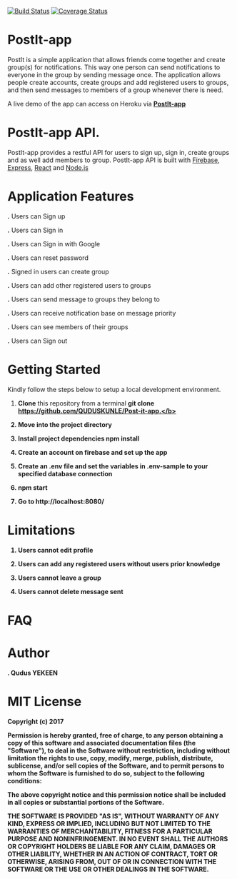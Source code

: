 
[![Build Status](https://travis-ci.org/QUDUSKUNLE/Post-it-app.svg?branch=development)](https://travis-ci.org/QUDUSKUNLE/Post-it-app)
[![Coverage Status](https://coveralls.io/repos/github/QUDUSKUNLE/Post-it-app/badge.svg?branch=server-test)](https://coveralls.io/github/QUDUSKUNLE/Post-it-app?branch=server-test)


# PostIt-app
  PostIt is a simple application that allows friends come together and create group(s) for notifications.
  This way one person can send notifications to everyone in the group by sending message once. The application allows people create accounts, create groups and add registered users to groups, and then send messages to members of a group whenever there is need.

  A live demo of the app can access on Heroku via <b><a href="https://heroku-postitapp.herokuapp.com/">PostIt-app</a></b>

# PostIt-app API.
  PostIt-app provides a restful API for users to sign up, sign in, create groups and as well add members to group.
  PostIt-app API is built with <a href="https://firebase.google.com/">Firebase</a>, <a href="https://expressjs.com/">Express</a>, <a href="https://facebook.github.io/react/">React</a> and <a href="https://nodejs.org/">Node.js</a>


 # Application Features
  <b>.</b> Users can Sign up

  <b>.</b> Users can Sign in

  <b>.</b> Users can Sign in with Google

  <b>.</b> Users can reset password

  <b>.</b> Signed in users can create group

  <b>.</b> Users can add other registered users to groups

  <b>.</b> Users can send message to groups they belong to

  <b>.</b> Users can receive notification base on message priority

  <b>.</b> Users can see members of their groups
  
  <b>.</b> Users can Sign out


# Getting Started
  Kindly follow the steps below to setup a local development environment.
  1. <b>Clone</b> this repository from a terminal <b>git clone https://github.com/QUDUSKUNLE/Post-it-app.</b>

  2. Move into the project directory

  3. Install project dependencies <b>npm install</b>

  4. Create an account on firebase and set up the app

  5. Create an .env file and set the variables in .env-sample to your specified database connection

  6. <b>npm start</b>

  7. Go to <b>http://localhost:8080/</b>

# Limitations
1. Users cannot edit profile

2. Users can add any registered users without users prior knowledge

3. Users cannot leave a group

4. Users cannot delete message sent

# FAQ

# Author
  . Qudus YEKEEN

 # MIT License
 
 Copyright (c) 2017
 
 Permission is hereby granted, free of charge, to any person obtaining a copy
 of this software and associated documentation files (the "Software"), to deal
 in the Software without restriction, including without limitation the rights
 to use, copy, modify, merge, publish, distribute, sublicense, and/or sell
 copies of the Software, and to permit persons to whom the Software is
 furnished to do so, subject to the following conditions:
 
 The above copyright notice and this permission notice shall be included in all
 copies or substantial portions of the Software.
 
 THE SOFTWARE IS PROVIDED "AS IS", WITHOUT WARRANTY OF ANY KIND, EXPRESS OR
 IMPLIED, INCLUDING BUT NOT LIMITED TO THE WARRANTIES OF MERCHANTABILITY,
 FITNESS FOR A PARTICULAR PURPOSE AND NONINFRINGEMENT. IN NO EVENT SHALL THE
 AUTHORS OR COPYRIGHT HOLDERS BE LIABLE FOR ANY CLAIM, DAMAGES OR OTHER
 LIABILITY, WHETHER IN AN ACTION OF CONTRACT, TORT OR OTHERWISE, ARISING FROM,
 OUT OF OR IN CONNECTION WITH THE SOFTWARE OR THE USE OR OTHER DEALINGS IN THE
 SOFTWARE.
